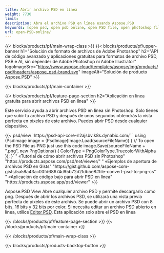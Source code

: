 ```yaml
---
title: Abrir archivo PSD en línea
weight: 7730
limit: 
description: Abra el archivo PSD en línea usando Aspose.PSD
keywords: [open psd, open psb online, open PSD file, open photoshop file, preview psd]
url: open-PSD-online/
---
```


{{< blocks/products/pf/main-wrap-class >}}
{{< blocks/products/pf/upper-banner h1="Solución de formato de archivos de Adobe Photoshop" h2="API de código avanzado y aplicaciones gratuitas para formatos de archivo PSD, PSB e AI, sin depender de Adobe Photoshop ni Adobe Illustrator" logoImageSrc="https://www.aspose.cloud/templates/aspose/img/products/psd/headers/aspose_psd-brand.svg" imageAlt="Solución de producto Aspose.PSD" >}}

{{< blocks/products/pf/main-container >}}

{{< blocks/products/pf/feature-page-section h2="Aplicación en línea gratuita para abrir archivos PSD en línea" >}}
<p>Este servicio ayuda a abrir archivos PSD en línea sin Photoshop. Solo tienes que subir tu archivo PSD y después de unos segundos obtendrás la vista perfecta en píxeles de este archivo. Puedes abrir PSD desde cualquier dispositivo.</p>
{{< psd/view `https://psd-api-core-rl2ajsbv.k8s.dynabic.com/` 
`    using (PsdImage image = (PsdImage)Image.Load(sourceFileName))
    {
	    // To open the PSD File as PNG just use this code
        image.Save(sourceFileName + ".png",  new PngOptions() {  ColorType = PngColorType.TruecolorWithAlpha });
    }` "
«Tutorial de cómo abrir archivos PSD sin Photoshop" "https://products.aspose.com/psd/net/viewer/" "
«Ejemplos de apertura de archivos PSD en Gists" "https://gist.github.com/aspose-com-gists/5a58a43ac00fd68974d95b72d2fdb5e8#file-convert-psd-to-png-cs" "
«Aplicación de código bajo para abrir PSD en línea" "https://products.aspose.app/psd/viewer" >}}
<p>Aspose.PSD View Abre cualquier archivo PSD y permite descargarlo como png. Después de abrir los archivos PSD, se utilizará una vista previa perfecta de píxeles de este archivo. Se puede abrir un archivo PSD con 8 bits, 16 bits y 32 bits por color. Si necesita editar un archivo PSD abierto en línea, utilice <a href="https://products.aspose.app/psd/editor">Editor PSD</a>. Esta aplicación solo abre el PSD en línea</p>
{{< /blocks/products/pf/feature-page-section >}}
{{< /blocks/products/pf/main-container >}}


{{< /blocks/products/pf/main-wrap-class >}}

{{< blocks/products/products-backtop-button >}}
